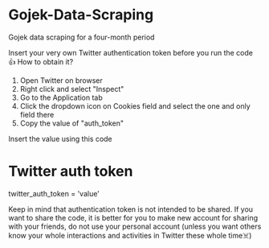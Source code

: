 # Gojek-Data-Scraping
Gojek data scraping for a four-month period

Insert your very own Twitter authentication token before you run the code 👍
How to obtain it? 
1. Open Twitter on browser
2. Right click and select "Inspect"
3. Go to the Application tab
4. Click the dropdown icon on Cookies field and select the one and only field there
5. Copy the value of "auth_token"

Insert the value using this code
# Twitter auth token
twitter_auth_token = 'value'

Keep in mind that authentication token is not intended to be shared. If you want to share the code, it is better for you to make new account for sharing with your friends, do not use your personal account (unless you want others know your whole interactions and activities in Twitter these whole time☠️)

